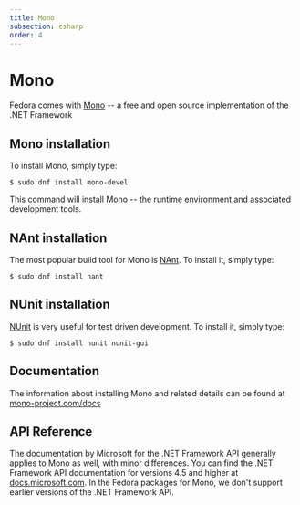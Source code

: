 ```yaml
---
title: Mono
subsection: csharp
order: 4
---
```


# Mono

Fedora comes with [Mono](http://www.mono-project.com/) -- a free and open source implementation of the .NET Framework

## Mono installation

To install Mono, simply type:

```
$ sudo dnf install mono-devel
```

This command will install Mono -- the runtime environment and associated development tools.


## NAnt installation

The most popular build tool for Mono is [NAnt](http://nant.sourceforge.net/). To install it, simply type:

```
$ sudo dnf install nant
```

## NUnit installation

[NUnit](http://nunit.org/) is very useful for test driven development. To install it, simply type:

```
$ sudo dnf install nunit nunit-gui
```

## Documentation

The information about installing Mono and related details can be found at [mono-project.com/docs](http://www.mono-project.com/docs)

## API Reference

The documentation by Microsoft for the .NET Framework API generally applies to Mono as well, with minor differences.
You can find the .NET Framework API documentation for versions 4.5 and higher at [docs.microsoft.com](https://docs.microsoft.com/en-us/dotnet/api/index?view=netframework-4.5).
In the Fedora packages for Mono, we don't support earlier versions of the .NET Framework API.

